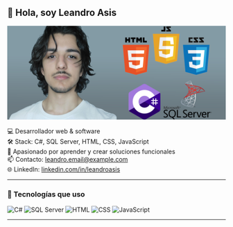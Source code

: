 ## 👋 Hola, soy Leandro Asis

![Banner](https://github.com/LeandroNallibAsis/LeandroNallibAsis/blob/main/banner.jpeg)

💻 Desarrollador web & software  
🛠️ Stack: C#, SQL Server, HTML, CSS, JavaScript  
🚀 Apasionado por aprender y crear soluciones funcionales  
📫 Contacto: [leandro.email@example.com](mailto:leandro.email@example.com)  
🌐 LinkedIn: [linkedin.com/in/leandroasis](https://linkedin.com/in/leandroasis)

---

### 🧰 Tecnologías que uso
![C#](https://img.shields.io/badge/-C%23-239120?style=flat&logo=c-sharp&logoColor=white)
![SQL Server](https://img.shields.io/badge/-SQL_Server-CC2927?style=flat&logo=microsoft-sql-server&logoColor=white)
![HTML](https://img.shields.io/badge/-HTML5-E34F26?style=flat&logo=html5&logoColor=white)
![CSS](https://img.shields.io/badge/-CSS3-1572B6?style=flat&logo=css3&logoColor=white)
![JavaScript](https://img.shields.io/badge/-JavaScript-F7DF1E?style=flat&logo=javascript&logoColor=black)

---
